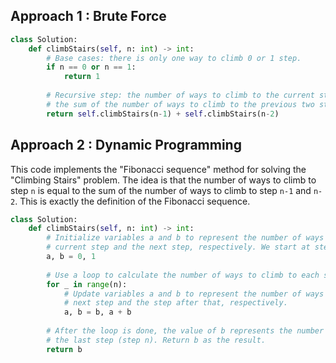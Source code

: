 ## Approach 1 : Brute Force

```python
class Solution:
    def climbStairs(self, n: int) -> int:
        # Base cases: there is only one way to climb 0 or 1 step.
        if n == 0 or n == 1:
            return 1
        
        # Recursive step: the number of ways to climb to the current step is equal to
        # the sum of the number of ways to climb to the previous two steps.
        return self.climbStairs(n-1) + self.climbStairs(n-2)

```

##  Approach 2 : Dynamic Programming

This code implements the "Fibonacci sequence" method for solving the "Climbing Stairs" problem. The idea is that the number of ways to climb to step `n` is equal to the sum of the number of ways to climb to step `n-1` and `n-2`. This is exactly the definition of the Fibonacci sequence.

```python
class Solution:
    def climbStairs(self, n: int) -> int:
        # Initialize variables a and b to represent the number of ways to climb to the
        # current step and the next step, respectively. We start at step 0 with 0 ways to climb.
        a, b = 0, 1
        
        # Use a loop to calculate the number of ways to climb to each step up to n.
        for _ in range(n):
            # Update variables a and b to represent the number of ways to climb to the
            # next step and the step after that, respectively.
            a, b = b, a + b
        
        # After the loop is done, the value of b represents the number of ways to climb to
        # the last step (step n). Return b as the result.
        return b

```